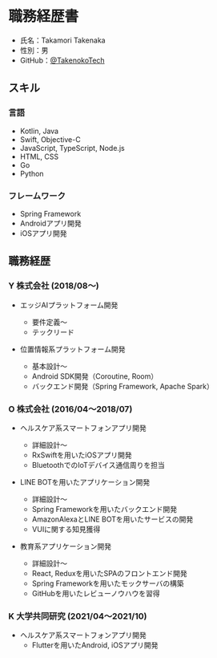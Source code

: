 # 職務経歴書

- 氏名：Takamori Takenaka
- 性別：男
- GitHub：[@TakenokoTech](https://github.com/TakenokoTech)

## スキル

### 言語

- Kotlin, Java
- Swift, Objective-C
- JavaScript, TypeScript, Node.js
- HTML, CSS
- Go
- Python

### フレームワーク
- Spring Framework
- Androidアプリ開発
- iOSアプリ開発

## 職務経歴

### Y 株式会社 (2018/08〜)

- エッジAIプラットフォーム開発
  - 要件定義〜
  - テックリード

- 位置情報系プラットフォーム開発
  - 基本設計〜
  - Android SDK開発（Coroutine, Room）
  - バックエンド開発（Spring Framework, Apache Spark）

### O 株式会社 (2016/04〜2018/07)

- ヘルスケア系スマートフォンアプリ開発
  - 詳細設計〜
  - RxSwiftを用いたiOSアプリ開発
  - BluetoothでのIoTデバイス通信周りを担当

- LINE BOTを用いたアプリケーション開発
  - 詳細設計〜 
  - Spring Frameworkを用いたバックエンド開発
  - AmazonAlexaとLINE BOTを用いたサービスの開発
  - VUIに関する知見獲得

- 教育系アプリケーション開発
  - 詳細設計〜
  - React, Reduxを用いたSPAのフロントエンド開発
  - Spring Frameworkを用いたモックサーバの構築
  - GitHubを用いたレビューノウハウを習得

### K 大学共同研究 (2021/04〜2021/10)

- ヘルスケア系スマートフォンアプリ開発
  - Flutterを用いたAndroid, iOSアプリ開発
